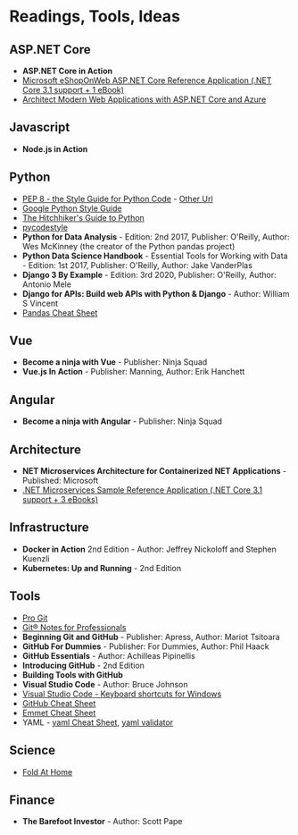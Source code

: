 # Readings, Tools, Ideas

## ASP.NET Core
- **ASP.NET Core in Action**
- [Microsoft eShopOnWeb ASP.NET Core Reference Application (.NET Core 3.1 support + 1 eBook)](https://github.com/dotnet-architecture/eShopOnWeb)
- [Architect Modern Web Applications with ASP.NET Core and Azure](https://docs.microsoft.com/en-us/dotnet/architecture/modern-web-apps-azure/)

## Javascript
- **Node.js in Action**

## Python
- [PEP 8 - the Style Guide for Python Code](https://pep8.org/#descriptive-naming-styles) - [Other Url](https://www.python.org/dev/peps/pep-0008)
- [Google Python Style Guide](https://google.github.io/styleguide/pyguide.html#316-naming)
- [The Hitchhiker's Guide to Python](https://docs.python-guide.org/writing/style)
- [pycodestyle](https://pypi.org/project/pycodestyle)
- **Python for Data Analysis** - Edition: 2nd 2017, Publisher: O'Reilly, Author: Wes McKinney (the creator of the Python pandas project)
- **Python Data Science Handbook** - Essential Tools for Working with Data - Edition: 1st 2017, Publisher: O'Reilly, Author: Jake VanderPlas
- **Django 3 By Example** - Edition: 3rd 2020, Publisher: O'Reilly, Author: Antonio Mele
- **Django for APIs: Build web APIs with Python & Django** - Author: William S Vincent
- [Pandas Cheat Sheet](https://pandas.pydata.org/Pandas_Cheat_Sheet.pdf)

## Vue
- **Become a ninja with Vue** - Publisher: Ninja Squad
- **Vue.js In Action** - Publisher: Manning, Author: Erik Hanchett

## Angular
- **Become a ninja with Angular** - Publisher: Ninja Squad

## Architecture
- **NET Microservices Architecture for Containerized NET Applications** - Published: Microsoft
- [.NET Microservices Sample Reference Application (.NET Core 3.1 support + 3 eBooks)](https://github.com/dotnet-architecture/eShopOnContainers)

## Infrastructure
- **Docker in Action** 2nd Edition - Author: Jeffrey Nickoloff and Stephen Kuenzli
- **Kubernetes: Up and Running** - 2nd Edition

## Tools
- [Pro Git](https://git-scm.com/book/en/v2)
- [Git® Notes for Professionals](https://books.goalkicker.com/GitBook)
- **Beginning Git and GitHub** - Publisher: Apress, Author: Mariot Tsitoara
- **GitHub For Dummies** - Publisher: For Dummies, Author: Phil Haack
- **GitHub Essentials** - Author: Achilleas Pipinellis
- **Introducing GitHub** - 2nd Edition
- **Building Tools with GitHub**
- **Visual Studio Code** - Author:  Bruce Johnson
- [Visual Studio Code - Keyboard shortcuts for Windows](https://code.visualstudio.com/shortcuts/keyboard-shortcuts-windows.pdf)
- [GitHub Cheat Sheet](https://education.github.com/git-cheat-sheet-education.pdf)
- [Emmet Cheat Sheet](https://docs.emmet.io/cheat-sheet)
- YAML - [yaml Cheat Sheet](https://yaml.org/refcard.html), [yaml validator](https://onlineyamltools.com/validate-yaml)

## Science
- [Fold At Home](https://foldingathome.org/home)

## Finance
- **The Barefoot Investor** - Author: Scott Pape
